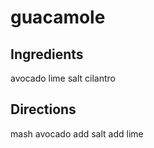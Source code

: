 # guacamole
## Ingredients
avocado
lime
salt
cilantro

## Directions
mash avocado
add salt
add lime
